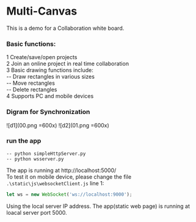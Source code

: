 ﻿# Multi-Canvas

This is a demo for a Collaboration white board.

### Basic functions:

1 Create/save/open projects  
2 Join an online project in real time collaboration  
3 Basic drawing functions include:  
-- Draw rectangles in various sizes  
-- Move rectangles  
-- Delete rectangles  
4 Supports PC and mobile devices

### Digram for Synchronization
![d1](00.png =600x)
![d2](01.png =600x)

### run the app

```console
-- python simpleHttpServer.py
-- python wsserver.py
```

The app is running at http://localhost:5000/  
To test it on mobile device, please change the file `.\static\js\websocketClient.js` line 1:

```JavaScript
let ws = new WebSocket('ws://localhost:9000');
```

Using the local server IP address. The app(static web page) is running at loacal server port 5000.

